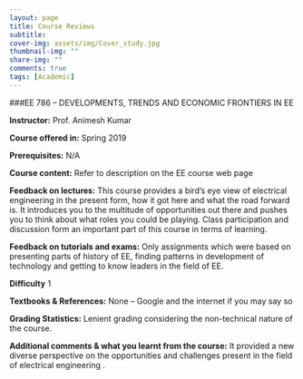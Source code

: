 ```yaml
---
layout: page
title: Course Reviews
subtitle:
cover-img: assets/img/Cover_study.jpg
thumbnail-img: ""
share-img: ""
comments: true
tags: [Academic]
---
```



###EE 786 – DEVELOPMENTS, TRENDS AND ECONOMIC FRONTIERS IN EE

**Instructor:**
Prof. Animesh Kumar

**Course offered in:**
Spring 2019

**Prerequisites:** N/A

**Course content:**
Refer to description on the EE course web page

**Feedback on lectures:**
This course provides a bird’s eye view of electrical engineering in the present form, how it got here and what the road forward is. It introduces you to the multitude of opportunities out there and pushes you to think about what roles you could be playing. Class participation and discussion form an important part of this course in terms of learning.

**Feedback on tutorials and exams:** 
Only assignments which were based on presenting parts of history of EE, finding patterns in development of technology and getting to know leaders in the field of EE.

**Difficulty** 
1

**Textbooks & References:** 
None – Google and the internet if you may say so

**Grading Statistics:** 
Lenient grading considering the non-technical nature of the course.

**Additional comments & what you learnt from the course:**
It provided a new diverse perspective on the opportunities and challenges present in the field of electrical engineering .
